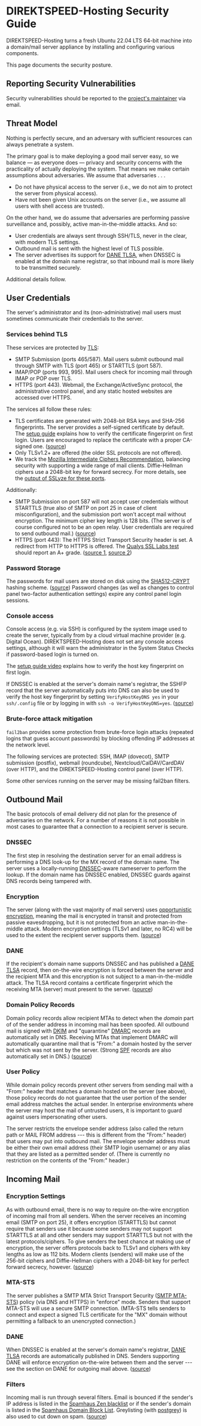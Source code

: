 DIREKTSPEED-Hosting Security Guide
============================

DIREKTSPEED-Hosting turns a fresh Ubuntu 22.04 LTS 64-bit machine into a domain/mail server appliance by installing and configuring various components.

This page documents the security posture.

Reporting Security Vulnerabilities
----------------------------------

Security vulnerabilities should be reported to the [project's maintainer](https://joshdata.me) via email.

Threat Model
------------

Nothing is perfectly secure, and an adversary with sufficient resources can always penetrate a system.

The primary goal  is to make deploying a good mail server easy, so we balance ― as everyone does ― privacy and security concerns with the practicality of actually deploying the system. That means we make certain assumptions about adversaries. We assume that adversaries . . .

* Do not have physical access to the server (i.e., we do not aim to protect the server from physical access).
* Have not been given Unix accounts on the server (i.e., we assume all users with shell access are trusted).

On the other hand, we do assume that adversaries are performing passive surveillance and, possibly, active man-in-the-middle attacks. And so:

* User credentials are always sent through SSH/TLS, never in the clear, with modern TLS settings.
* Outbound mail is sent with the highest level of TLS possible.
* The server advertises its support for [DANE TLSA](https://en.wikipedia.org/wiki/DNS-based_Authentication_of_Named_Entities), when DNSSEC is enabled at the domain name registrar, so that inbound mail is more likely to be transmitted securely.

Additional details follow.

User Credentials
----------------

The server's administrator and its (non-administrative) mail users must sometimes communicate their credentials to the server.

### Services behind TLS

These services are protected by [TLS](https://en.wikipedia.org/wiki/Transport_Layer_Security):

* SMTP Submission (ports 465/587). Mail users submit outbound mail through SMTP with TLS (port 465) or STARTTLS (port 587).
* IMAP/POP (ports 993, 995). Mail users check for incoming mail through IMAP or POP over TLS.
* HTTPS (port 443). Webmail, the Exchange/ActiveSync protocol, the administrative control panel, and any static hosted websites are accessed over HTTPS.

The services all follow these rules:

* TLS certificates are generated with 2048-bit RSA keys and SHA-256 fingerprints. The server provides a self-signed certificate by default. The [setup guide](https://hosting.dspeed.eu/guide.html) explains how to verify the certificate fingerprint on first login. Users are encouraged to replace the certificate with a proper CA-signed one. ([source](setup/ssl.sh))
* Only TLSv1.2+ are offered (the older SSL protocols are not offered).
* We track the [Mozilla Intermediate Ciphers Recommendation](https://wiki.mozilla.org/Security/Server_Side_TLS), balancing security with supporting a wide range of mail clients. Diffie-Hellman ciphers use a 2048-bit key for forward secrecy. For more details, see the [output of SSLyze for these ports](tests/tls_results.txt).

Additionally:

* SMTP Submission on port 587 will not accept user credentials without STARTTLS (true also of SMTP on port 25 in case of client misconfiguration), and the submission port won't accept mail without encryption. The minimum cipher key length is 128 bits. (The server is of course configured not to be an open relay. User credentials are required to send outbound mail.) ([source](setup/mail-postfix.sh))
* HTTPS (port 443): The HTTPS Strict Transport Security header is set. A redirect from HTTP to HTTPS is offered. The [Qualys SSL Labs test](https://www.ssllabs.com/ssltest) should report an A+ grade. ([source 1](conf/nginx-ssl.conf), [source 2](conf/nginx.conf))

### Password Storage

The passwords for mail users are stored on disk using the [SHA512-CRYPT](http://man7.org/linux/man-pages/man3/crypt.3.html) hashing scheme. ([source](management/mailconfig.py)) Password changes (as well as changes to control panel two-factor authentication settings) expire any control panel login sessions.

### Console access

Console access (e.g. via SSH) is configured by the system image used to create the server, typically from by a cloud virtual machine provider (e.g. Digital Ocean). DIREKTSPEED-Hosting does not set any console access settings, although it will warn the administrator in the System Status Checks if password-based login is turned on.

The [setup guide video](https://hosting.dspeed.eu/) explains how to verify the host key fingerprint on first login.

If DNSSEC is enabled at the server's domain name's registrar, the SSHFP record that the server automatically puts into DNS can also be used to verify the host key fingerprint by setting `VerifyHostKeyDNS yes` in your `ssh/.config` file or by logging in with `ssh -o VerifyHostKeyDNS=yes`. ([source](management/dns_update.py))

### Brute-force attack mitigation

`fail2ban` provides some protection from brute-force login attacks (repeated logins that guess account passwords) by blocking offending IP addresses at the network level.

The following services are protected: SSH, IMAP (dovecot), SMTP submission (postfix), webmail (roundcube), Nextcloud/CalDAV/CardDAV (over HTTP), and the DIREKTSPEED-Hosting control panel (over HTTP).

Some other services running on the server may be missing fail2ban filters.

Outbound Mail
-------------

The basic protocols of email delivery did not plan for the presence of adversaries on the network. For a number of reasons it is not possible in most cases to guarantee that a connection to a recipient server is secure.

### DNSSEC

The first step in resolving the destination server for an email address is performing a DNS look-up for the MX record of the domain name. The server uses a locally-running [DNSSEC](https://en.wikipedia.org/wiki/DNSSEC)-aware nameserver to perform the lookup. If the domain name has DNSSEC enabled, DNSSEC guards against DNS records being tampered with.

### Encryption

The server (along with the vast majority of mail servers) uses [opportunistic encryption](https://en.wikipedia.org/wiki/Opportunistic_encryption), meaning the mail is encrypted in transit and protected from passive eavesdropping, but it is not protected from an active man-in-the-middle attack. Modern encryption settings (TLSv1 and later, no RC4) will be used to the extent the recipient server supports them. ([source](setup/mail-postfix.sh))

### DANE

If the recipient's domain name supports DNSSEC and has published a [DANE TLSA](https://en.wikipedia.org/wiki/DNS-based_Authentication_of_Named_Entities) record, then on-the-wire encryption is forced between the server and the recipient MTA and this encryption is not subject to a man-in-the-middle attack. The TLSA record contains a certificate fingerprint which the receiving MTA (server) must present to the server. ([source](setup/mail-postfix.sh))

### Domain Policy Records

Domain policy records allow recipient MTAs to detect when the _domain_ part of of the sender address in incoming mail has been spoofed. All outbound mail is signed with [DKIM](https://en.wikipedia.org/wiki/DomainKeys_Identified_Mail) and "quarantine" [DMARC](https://en.wikipedia.org/wiki/DMARC) records are automatically set in DNS. Receiving MTAs that implement DMARC will automatically quarantine mail that is "From:" a domain hosted by the server but which was not sent by the server. (Strong [SPF](https://en.wikipedia.org/wiki/Sender_Policy_Framework) records are also automatically set in DNS.) ([source](management/dns_update.py))

### User Policy

While domain policy records prevent other servers from sending mail with a "From:" header that matches a domain hosted on the server (see above), those policy records do not guarantee that the user portion of the sender email address matches the actual sender. In enterprise environments where the server may host the mail of untrusted users, it is important to guard against users impersonating other users.

The server restricts the envelope sender address (also called the return path or MAIL FROM address --- this is different from the "From:" header) that users may put into outbound mail. The envelope sender address must be either their own email address (their SMTP login username) or any alias that they are listed as a permitted sender of. (There is currently no restriction on the contents of the "From:" header.)

Incoming Mail
-------------

### Encryption Settings

As with outbound email, there is no way to require on-the-wire encryption of incoming mail from all senders. When the server receives an incoming email (SMTP on port 25), it offers encryption (STARTTLS) but cannot require that senders use it because some senders may not support STARTTLS at all and other senders may support STARTTLS but not with the latest protocols/ciphers. To give senders the best chance at making use of encryption, the server offers protocols back to TLSv1 and ciphers with key lengths as low as 112 bits. Modern clients (senders) will make use of the 256-bit ciphers and Diffie-Hellman ciphers with a 2048-bit key for perfect forward secrecy, however. ([source](setup/mail-postfix.sh))

### MTA-STS

The server publishes a SMTP MTA Strict Transport Security ([SMTP MTA-STS](https://en.wikipedia.org/wiki/Simple_Mail_Transfer_Protocol#SMTP_MTA_Strict_Transport_Security)) policy (via DNS and HTTPS) in "enforce" mode. Senders that support MTA-STS will use a secure SMTP connection. (MTA-STS tells senders to connect and expect a signed TLS certificate for the "MX" domain without permitting a fallback to an unencrypted connection.)

### DANE

When DNSSEC is enabled at the server's domain name's registrar, [DANE TLSA](https://en.wikipedia.org/wiki/DNS-based_Authentication_of_Named_Entities) records are automatically published in DNS. Senders supporting DANE will enforce encryption on-the-wire between them and the server --- see the section on DANE for outgoing mail above. ([source](management/dns_update.py))

### Filters

Incoming mail is run through several filters. Email is bounced if the sender's IP address is listed in the [Spamhaus Zen blacklist](http://www.spamhaus.org/zen/) or if the sender's domain is listed in the [Spamhaus Domain Block List](http://www.spamhaus.org/dbl/). Greylisting (with [postgrey](http://postgrey.schweikert.ch/)) is also used to cut down on spam. ([source](setup/mail-postfix.sh))
